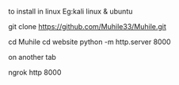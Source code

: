 to install in linux 
Eg:kali linux & ubuntu

git clone https://github.com/Muhile33/Muhile.git

cd Muhile
cd website
python -m http.server 8000


on another tab

ngrok http 8000
